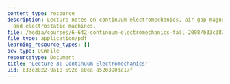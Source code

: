 ```yaml
---
content_type: resource
description: Lecture notes on continuum electromechanics, air-gap magnetic machines,
  and electrostatic machines.
file: /media/courses/6-642-continuum-electromechanics-fall-2008/b33c38229a18592ce0eaa520390da17f_lec03_f08.pdf
file_type: application/pdf
learning_resource_types: []
ocw_type: OCWFile
resourcetype: Document
title: 'Lecture 3: Continuum Electromechanics'
uid: b33c3822-9a18-592c-e0ea-a520390da17f
---
```

